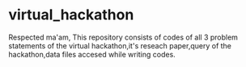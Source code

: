 # virtual_hackathon

Respected ma'am,
        This repository consists of codes of all 3 problem statements of the virtual hackathon,it's reseach paper,query of the hackathon,data files accesed while writing codes.
